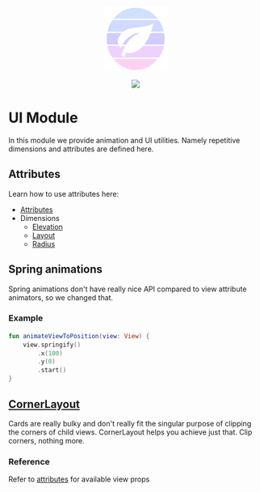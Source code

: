 <p align="center">
  <img src="../art/logo.png" width="128px" />
</p>
<p align="center">
    <a href="https://jitpack.io/#com.skoumal/teanity"><img src="https://jitpack.io/v/com.skoumal/teanity.svg?style=flat-square" width="128px" /></a>
</p>

# UI Module

In this module we provide animation and UI utilities. Namely repetitive dimensions and attributes
are defined here.

## Attributes

Learn how to use attributes here:

- [Attributes](src/main/res/values/attributes.xml)
- Dimensions
  - [Elevation](src/main/res/values/elevation_dimens.xml)
  - [Layout](src/main/res/values/layout_dimens.xml)
  - [Radius](src/main/res/values/radius_dimens.xml)

## Spring animations

Spring animations don't have really nice API compared to view attribute animators, so we changed
that.

### Example

```kotlin
fun animateViewToPosition(view: View) {
    view.springify()
        .x(100)
        .y(0)
        .start()
}
```

## [CornerLayout](src/main/java/com/skoumal/teanity/ui/CornerLayout.kt)

Cards are really bulky and don't really fit the singular purpose of clipping the corners of child
views. CornerLayout helps you achieve just that. Clip corners, nothing more.

### Reference

Refer to [attributes](src/main/res/values/attributes.xml) for available view props